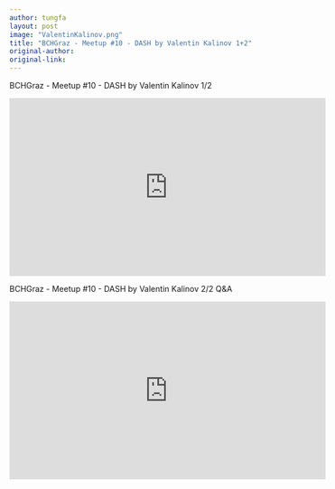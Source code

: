```yaml
---
author: tungfa
layout: post
image: "ValentinKalinov.png"
title: "BCHGraz - Meetup #10 - DASH by Valentin Kalinov 1+2"
original-author:
original-link:
---
```

BCHGraz - Meetup #10 - DASH by Valentin Kalinov 1/2
<iframe width="560" height="315" src="https://www.youtube.com/embed/yYo-SnHfMfY" frameborder="0" allowfullscreen></iframe>

BCHGraz - Meetup #10 - DASH by Valentin Kalinov 2/2 Q&A
<iframe width="560" height="315" src="https://www.youtube.com/embed/cWKeUW52ft4" frameborder="0" allowfullscreen></iframe>
